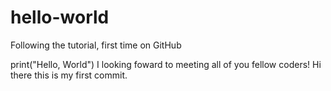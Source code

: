 # hello-world
Following the tutorial, first time on GitHub

print("Hello, World")
I looking foward to meeting all of you fellow coders!
Hi there this is my first commit.
